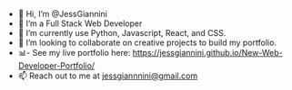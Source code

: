 - 👋 Hi, I’m @JessGiannini
- 👀 I’m a Full Stack Web Developer
- 🌱 I’m currently use Python, Javascript, React, and CSS.
- 💞️ I’m looking to collaborate on creative projects to build my portfolio.
- 📊- See my live portfolio here:  https://jessgiannini.github.io/New-Web-Developer-Portfolio/
- 📫 Reach out to me at jessgiannnini@gmail.com
